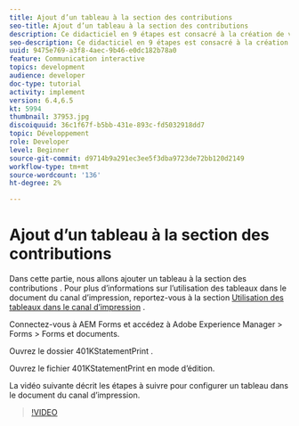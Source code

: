 ```yaml
---
title: Ajout d’un tableau à la section des contributions
seo-title: Ajout d’un tableau à la section des contributions
description: Ce didacticiel en 9 étapes est consacré à la création de votre premier document de communication interactive. Dans cette partie, nous allons ajouter un tableau à la section des contributions.
seo-description: Ce didacticiel en 9 étapes est consacré à la création de votre premier document de communication interactive. Dans cette partie, nous allons ajouter un tableau à la section des contributions.
uuid: 9475e769-a3f8-4aec-9b46-e0dc182b78a0
feature: Communication interactive
topics: development
audience: developer
doc-type: tutorial
activity: implement
version: 6.4,6.5
kt: 5994
thumbnail: 37953.jpg
discoiquuid: 36c1f67f-b5bb-431e-893c-fd5032918dd7
topic: Développement
role: Developer
level: Beginner
source-git-commit: d9714b9a291ec3ee5f3dba9723de72bb120d2149
workflow-type: tm+mt
source-wordcount: '136'
ht-degree: 2%

---
```



# Ajout d’un tableau à la section des contributions

Dans cette partie, nous allons ajouter un tableau à la section des contributions .
Pour plus d’informations sur l’utilisation des tableaux dans le document du canal d’impression, reportez-vous à la section [Utilisation des tableaux dans le canal d’impression](/help/forms/interactive-communications/table-in-print-channel-documents-video-use.md) .

Connectez-vous à AEM Forms et accédez à Adobe Experience Manager > Forms > Forms et documents.

Ouvrez le dossier 401KStatementPrint .

Ouvrez le fichier 401KStatementPrint en mode d’édition.

La vidéo suivante décrit les étapes à suivre pour configurer un tableau dans le document du canal d’impression.

>[!VIDEO](https://video.tv.adobe.com/v/22387t1?quality=9&learn=on)

